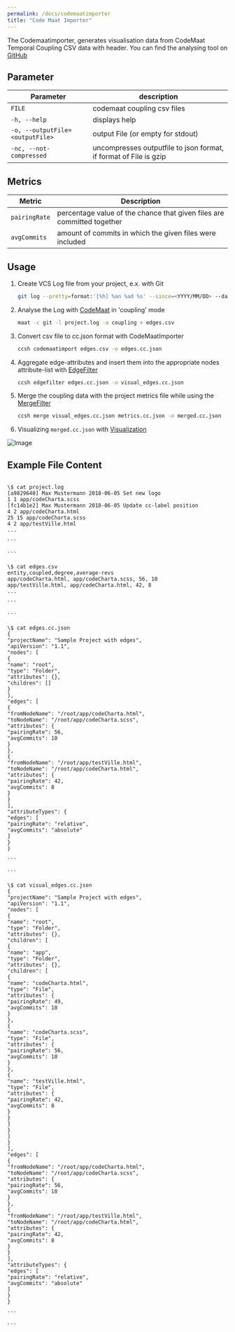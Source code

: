 ```yaml
---
permalink: /docs/codemaatimporter
title: "Code Maat Importer"
---
```


The Codemaatimporter, generates visualisation data from CodeMaat Temporal Coupling CSV data with header. You can find the analysing tool on [GitHub](https://github.com/adamtornhill/code-maat)

## Parameter

| Parameter                       | description                                                       |
| ------------------------------- | ----------------------------------------------------------------- |
| `FILE`                          | codemaat coupling csv files                                       |
| `-h, --help`                    | displays help                                                     |
| `-o, --outputFile=<outputFile>` | output File (or empty for stdout)                                 |
| `-nc, --not-compressed`         | uncompresses outputfile to json format, if format of File is gzip |

## Metrics

| Metric        | Description                                                            |
| ------------- | ---------------------------------------------------------------------- |
| `pairingRate` | percentage value of the chance that given files are committed together |
| `avgCommits`  | amount of commits in which the given files were included               |

## Usage

1. Create VCS Log file from your project, e.x. with Git

    ````bash
    git log --pretty=format:'[%h] %an %ad %s' --since=<YYYY/MM/DD> --date=short --numstat > project.log ```

    ````

2. Analyse the Log with [CodeMaat](https://github.com/adamtornhill/code-maat) in 'coupling' mode

    ```bash
    maat -c git -l project.log -a coupling > edges.csv

    ```

3. Convert csv file to cc.json format with CodeMaatImporter

    ```bash
    ccsh codemaatimport edges.csv -o edges.cc.json
    ```

4. Aggregate edge-attributes and insert them into the appropriate nodes attribute-list with [EdgeFilter](https://github.com/MaibornWolff/codecharta/blob/main/analysis/filter/EdgeFilter/README.md)
    ```bash
    ccsh edgefilter edges.cc.json -o visual_edges.cc.json
    ```
5. Merge the coupling data with the project metrics file while using the [MergeFilter](https://github.com/MaibornWolff/codecharta/blob/main/analysis/filter/MergeFilter/README.md)

    ```bash
    ccsh merge visual_edges.cc.json metrics.cc.json -o merged.cc.json
    ```

6. Visualizing `merged.cc.json` with [Visualization](https://github.com/MaibornWolff/codecharta/tree/main/visualization)

![Image]({{site.baseurl}}/assets/images/docs/codemaat/codemaatimport-modell.png)

## Example File Content

````

\$ cat project.log
[a9829640] Max Mustermann 2018-06-05 Set new logo
1 1 app/codeCharta.scss
[fc14b1e2] Max Mustermann 2018-06-05 Update cc-label position
4 2 app/codeCharta.html
25 15 app/codeCharta.scss
4 2 app/testVille.html
...

```

```

\$ cat edges.csv
entity,coupled,degree,average-revs
app/codeCharta.html, app/codeCharta.scss, 56, 10
app/testVille.html, app/codeCharta.html, 42, 8
...

```

```

\$ cat edges.cc.json
{
"projectName": "Sample Project with edges",
"apiVersion": "1.1",
"nodes": [
{
"name": "root",
"type": "Folder",
"attributes": {},
"children": []
}
],
"edges": [
{
"fromNodeName": "/root/app/codeCharta.html",
"toNodeName": "/root/app/codeCharta.scss",
"attributes": {
"pairingRate": 56,
"avgCommits": 10
}
},
{
"fromNodeName": "/root/app/testVille.html",
"toNodeName": "/root/app/codeCharta.html",
"attributes": {
"pairingRate": 42,
"avgCommits": 8
}
}
],
"attributeTypes": {
"edges": [
"pairingRate": "relative",
"avgCommits": "absolute"
]
}
}

```

```

\$ cat visual_edges.cc.json
{
"projectName": "Sample Project with edges",
"apiVersion": "1.1",
"nodes": [
{
"name": "root",
"type": "Folder",
"attributes": {},
"children": [
{
"name": "app",
"type": "Folder",
"attributes": {},
"children": [
{
"name": "codeCharta.html",
"type": "File",
"attributes": {
"pairingRate": 49,
"avgCommits": 18
}
},
{
"name": "codeCharta.scss",
"type": "File",
"attributes": {
"pairingRate": 56,
"avgCommits": 10
}
},
{
"name": "testVille.html",
"type": "File",
"attributes": {
"pairingRate": 42,
"avgCommits": 8
}
}
]
}
]
}
],
"edges": [
{
"fromNodeName": "/root/app/codeCharta.html",
"toNodeName": "/root/app/codeCharta.scss",
"attributes": {
"pairingRate": 56,
"avgCommits": 10
}
},
{
"fromNodeName": "/root/app/testVille.html",
"toNodeName": "/root/app/codeCharta.html",
"attributes": {
"pairingRate": 42,
"avgCommits": 8
}
}
],
"attributeTypes": {
"edges": [
"pairingRate": "relative",
"avgCommits": "absolute"
]
}
}

```

```
````
